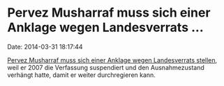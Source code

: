 Pervez Musharraf muss sich einer Anklage wegen Landesverrats \...
=================================================================

Date: 2014-03-31 18:17:44

[Pervez Musharraf muss sich einer Anklage wegen Landesverrats
stellen](http://www.voanews.com/content/treason-indictment-for-musharraf/1882750.html),
weil er 2007 die Verfassung suspendiert und den Ausnahmezustand verhängt
hatte, damit er weiter durchregieren kann.
